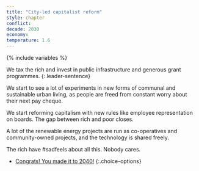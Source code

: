 ```yaml
---
title: "City-led capitalist reform"
style: chapter
conflict: 
decade: 2030
economy: 
temperature: 1.6
---
```


{% include variables %}

We tax the rich and invest in public infrastructure and generous grant programmes.
{:.leader-sentence}

We start to see a lot of experiments in new forms of communal and sustainable urban living, as people are freed from constant worry about their next pay cheque.

We start reforming capitalism with new rules like employee representation on boards. The gap between rich and poor closes.

A lot of the renewable energy projects are run as co-operatives and community-owned projects, and the technology is shared freely.

The rich have \#sadfeels about all this. Nobody cares.

- [Congrats! You made it to 2040!](part-page_2040-ecotopia.html)
{:.choice-options}

